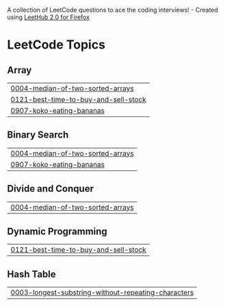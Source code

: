 A collection of LeetCode questions to ace the coding interviews! - Created using [LeetHub 2.0 for Firefox](https://github.com/maitreya2954/LeetHub-2.0-Firefox)
<!---LeetCode Topics Start-->
# LeetCode Topics
## Array
|  |
| ------- |
| [0004-median-of-two-sorted-arrays](https://github.com/paavanshetty23/Leetcode_Solutions/tree/master/0004-median-of-two-sorted-arrays) |
| [0121-best-time-to-buy-and-sell-stock](https://github.com/paavanshetty23/Leetcode_Solutions/tree/master/0121-best-time-to-buy-and-sell-stock) |
| [0907-koko-eating-bananas](https://github.com/paavanshetty23/Leetcode_Solutions/tree/master/0907-koko-eating-bananas) |
## Binary Search
|  |
| ------- |
| [0004-median-of-two-sorted-arrays](https://github.com/paavanshetty23/Leetcode_Solutions/tree/master/0004-median-of-two-sorted-arrays) |
| [0907-koko-eating-bananas](https://github.com/paavanshetty23/Leetcode_Solutions/tree/master/0907-koko-eating-bananas) |
## Divide and Conquer
|  |
| ------- |
| [0004-median-of-two-sorted-arrays](https://github.com/paavanshetty23/Leetcode_Solutions/tree/master/0004-median-of-two-sorted-arrays) |
## Dynamic Programming
|  |
| ------- |
| [0121-best-time-to-buy-and-sell-stock](https://github.com/paavanshetty23/Leetcode_Solutions/tree/master/0121-best-time-to-buy-and-sell-stock) |
## Hash Table
|  |
| ------- |
| [0003-longest-substring-without-repeating-characters](https://github.com/paavanshetty23/Leetcode_Solutions/tree/master/0003-longest-substring-without-repeating-characters) |
## String
|  |
| ------- |
| [0003-longest-substring-without-repeating-characters](https://github.com/paavanshetty23/Leetcode_Solutions/tree/master/0003-longest-substring-without-repeating-characters) |
## Sliding Window
|  |
| ------- |
| [0003-longest-substring-without-repeating-characters](https://github.com/paavanshetty23/Leetcode_Solutions/tree/master/0003-longest-substring-without-repeating-characters) |
<!---LeetCode Topics End-->